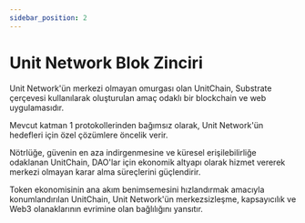 ```yaml
---
sidebar_position: 2
---
```


# Unit Network Blok Zinciri

Unit Network'ün merkezi olmayan omurgası olan UnitChain, Substrate çerçevesi kullanılarak oluşturulan amaç odaklı bir blockchain ve web uygulamasıdır.

Mevcut katman 1 protokollerinden bağımsız olarak, Unit Network'ün hedefleri için özel çözümlere öncelik verir.

Nötrlüğe, güvenin en aza indirgenmesine ve küresel erişilebilirliğe odaklanan UnitChain, DAO'lar için ekonomik altyapı olarak hizmet vererek merkezi olmayan karar alma süreçlerini güçlendirir.

Token ekonomisinin ana akım benimsemesini hızlandırmak amacıyla konumlandırılan UnitChain, Unit Network'ün merkezsizleşme, kapsayıcılık ve Web3 olanaklarının evrimine olan bağlılığını yansıtır.
